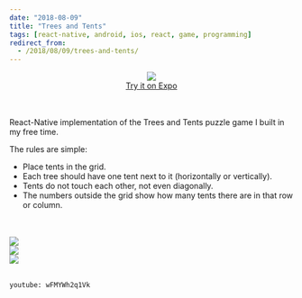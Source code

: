 ```yaml
---
date: "2018-08-09"
title: "Trees and Tents"
tags: [react-native, android, ios, react, game, programming]
redirect_from:
  - /2018/08/09/trees-and-tents/
---
```


<div align="center">
  <div style="width:420px">
    <img src="/images/logo.png" />
  </div>
  <a href="https://expo.io/@mmazzarolo/trees-and-tents-sample">Try it on Expo</a> 
</div>

<br />
<br />

React-Native implementation of the Trees and Tents puzzle game I built in my free time.

The rules are simple:

- Place tents in the grid.
- Each tree should have one tent next to it (horizontally or vertically).
- Tents do not touch each other, not even diagonally.
- The numbers outside the grid show how many tents there are in that row or column.

<br />
<br />

<div class="float-images">
  <div style="width:220px">
    <img src="/images/screenshot-1.png" />
  </div>
  <div style="width:220px">
    <img src="/images/screenshot-2.png" />
  </div>
  <div style="width:220px">
    <img src="/images/screenshot-3.png" />
  </div>
</div>
 
<br />

`youtube: wFMYWh2q1Vk`
